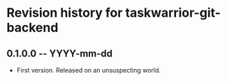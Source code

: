 # Revision history for taskwarrior-git-backend

## 0.1.0.0 -- YYYY-mm-dd

* First version. Released on an unsuspecting world.
